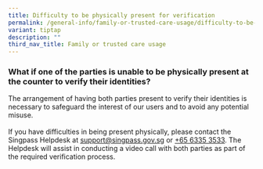 ```yaml
---
title: Difficulty to be physically present for verification
permalink: /general-info/family-or-trusted-care-usage/difficulty-to-be-physically-present/
variant: tiptap
description: ""
third_nav_title: Family or trusted care usage
---
```

<h3>What if one of the parties is unable to be physically present at the counter to verify their identities?</h3>
<p>The arrangement of having both parties present to verify their identities
is necessary to safeguard the interest of our users and to avoid any potential
misuse.
<br>
<br>If you have difficulties in being present physically, please contact the
Singpass Helpdesk at <a href="mailto:support@singpass.gov.sg" rel="noopener noreferrer nofollow" target="_blank"><u>support@singpass.gov.sg</u></a> or
<a href="tel:+6563353533" rel="noopener noreferrer nofollow" target="_blank">+65 6335 3533</a>. The Helpdesk will assist in conducting a video call
with both parties as part of the required verification process.</p>